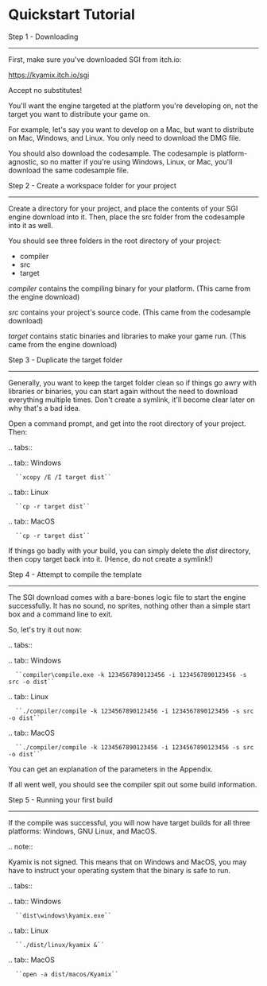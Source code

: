 Quickstart Tutorial
===================

Step 1 - Downloading
********************

First, make sure you've downloaded SGI from itch.io:

https://kyamix.itch.io/sgi

Accept no substitutes!

You'll want the engine targeted at the platform you're developing on, not the target you want to distribute your game on.

For example, let's say you want to develop on a Mac, but want to distribute on Mac, Windows, and Linux. You only need to download the DMG file.

You should also download the codesample. The codesample is platform-agnostic, so no matter if you're using Windows, Linux, or Mac, you'll download the same codesample file.

Step 2 - Create a workspace folder for your project
***************************************************

Create a directory for your project, and place the contents of your SGI engine download into it. Then, place the src folder from the codesample into it as well.

You should see three folders in the root directory of your project:

* compiler
* src
* target

*compiler* contains the compiling binary for your platform. (This came from the engine download)

*src* contains your project's source code. (This came from the codesample download)

*target* contains static binaries and libraries to make your game run. (This came from the engine download)

Step 3 - Duplicate the target folder
************************************

Generally, you want to keep the target folder clean so if things go awry with libraries or binaries, you can start again
without the need to download everything multiple times. Don't create a symlink, it'll become clear later on why that's a bad idea.

Open a command prompt, and get into the root directory of your project. Then:

.. tabs::

   .. tab:: Windows
   
      ``xcopy /E /I target dist``
     
   .. tab:: Linux

      ``cp -r target dist``

   .. tab:: MacOS

      ``cp -r target dist``
     
If things go badly with your build, you can simply delete the *dist* directory, then copy target back into it. (Hence, do not create a symlink!)

Step 4 - Attempt to compile the template
****************************************

The SGI download comes with a bare-bones logic file to start the engine successfully. It has no sound, no sprites, nothing other than
a simple start box and a command line to exit.

So, let's try it out now:

.. tabs::

   .. tab:: Windows
   
      ``compiler\compile.exe -k 1234567890123456 -i 1234567890123456 -s src -o dist``
     
   .. tab:: Linux

      ``./compiler/compile -k 1234567890123456 -i 1234567890123456 -s src -o dist``

   .. tab:: MacOS

      ``./compiler/compile -k 1234567890123456 -i 1234567890123456 -s src -o dist``

You can get an explanation of the parameters in the Appendix.

If all went well, you should see the compiler spit out some build information.



Step 5 - Running your first build
*********************************

If the compile was successful, you will now have target builds for all three platforms: Windows, GNU Linux, and MacOS.

.. note::

   Kyamix is not signed. This means that on Windows and MacOS, you may have to instruct your operating system that the binary is safe to run.

.. tabs::

   .. tab:: Windows
   
      ``dist\windows\kyamix.exe``
     
   .. tab:: Linux

      ``./dist/linux/kyamix &``

   .. tab:: MacOS

      ``open -a dist/macos/Kyamix``





